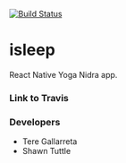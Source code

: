 [![Build Status](https://travis-ci.org/FuzzyHatPublishing/isleep.svg?branch=development)](https://travis-ci.org/FuzzyHatPublishing/isleep)


# isleep
React Native Yoga Nidra app.

### Link to Travis

### Developers
* Tere Gallarreta
* Shawn Tuttle

